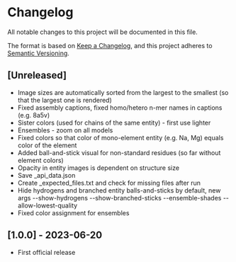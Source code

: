 # Changelog

All notable changes to this project will be documented in this file.

The format is based on [Keep a Changelog](https://keepachangelog.com/en/1.0.0/),
and this project adheres to [Semantic Versioning](https://semver.org/spec/v2.0.0.html).

## [Unreleased]

- Image sizes are automatically sorted from the largest to the smallest (so that the largest one is rendered)
- Fixed assembly captions, fixed homo/hetero n-mer names in captions (e.g. 8a5v)
- Sister colors (used for chains of the same entity) - first use lighter
- Ensembles - zoom on all models
- Fixed colors so that color of mono-element entity (e.g. Na, Mg) equals color of the element
- Added ball-and-stick visual for non-standard residues (so far without element colors)
- Opacity in entity images is dependent on structure size
- Save _api_data.json
- Create _expected_files.txt and check for missing files after run
- Hide hydrogens and branched entity balls-and-sticks by default, new args --show-hydrogens --show-branched-sticks --ensemble-shades --allow-lowest-quality
- Fixed color assignment for ensembles


## [1.0.0] - 2023-06-20

- First official release
